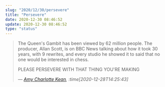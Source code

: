 ```yaml
---
slug: "2020/12/30/persevere"
title: "Persevere"
date: 2020-12-30 08:46:52
update: 2020-12-30 08:46:52
type: "status"
---
```


> The Queen's Gambit has been viewed by 62 million people. The producer, Allan Scott, is on BBC News talking about how it took 30 years, with 9 rewrites, and every studio he showed it to said that no one would be interested in chess. 
>
> PLEASE PERSEVERE WITH THAT THING YOU'RE MAKING
>
> <cite>&mdash; [Amy Charlotte Kean](https://twitter.com/keano81/status/1343563785764827139), :time[2020-12-28T14:25:43]</cite>

